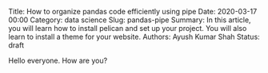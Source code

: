 Title: How to organize pandas code efficiently using pipe
Date: 2020-03-17 00:00
Category: data science
Slug: pandas-pipe
Summary: In this article, you will learn how to install pelican and set up your project. You will also learn to install a theme for your website.
Authors: Ayush Kumar Shah
Status: draft

Hello everyone. How are you?
